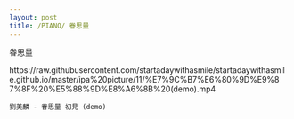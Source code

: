 ```yaml
---
layout: post
title: /PIANO/ 眷思量
---
```


眷思量

<style>
	.breakAll{word-break:break-all;}			
</style>
<p class = "breakAll">https://raw.githubusercontent.com/startadaywithasmile/startadaywithasmile.github.io/master/ipa%20picture/11/%E7%9C%B7%E6%80%9D%E9%87%8F%20%E5%88%9D%E8%A6%8B%20(demo).mp4</p>

`劉美麟 - 眷思量 初見 (demo)` 
